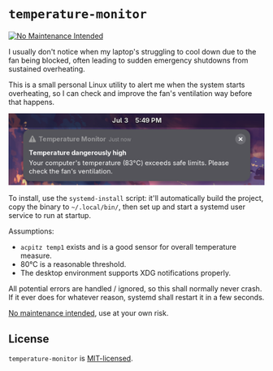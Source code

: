 # `temperature-monitor`
[![No Maintenance Intended](https://unmaintained.tech/badge.svg)](https://unmaintained.tech/)

I usually don't notice when my laptop's struggling to cool down due to the fan being blocked,
often leading to sudden emergency shutdowns from sustained overheating.

This is a small personal Linux utility to alert me when the system starts overheating, so I can 
check and improve the fan's ventilation way before that happens.

![[Notification screenshot]](img/screenshot.png)

To install, use the `systemd-install` script: it'll automatically build the project, copy the binary to `~/.local/bin/`,
then set up and start a systemd user service to run at startup.

Assumptions:
- `acpitz temp1` exists and is a good sensor for overall temperature measure.
- 80°C is a reasonable threshold.
- The desktop environment supports XDG notifications properly.

All potential errors are handled / ignored, so this shall normally never crash.
If it ever does for whatever reason, systemd shall restart it in a few seconds.

[No maintenance intended](https://unmaintained.tech/), use at your own risk.

## License
`temperature-monitor` is [MIT-licensed](LICENSE).
